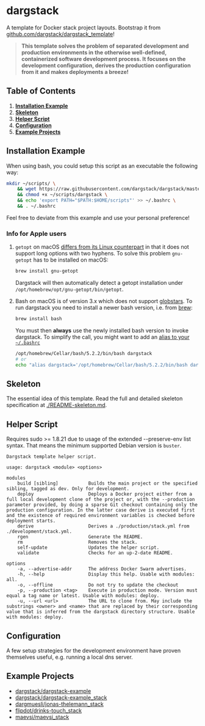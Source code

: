 # dargstack

A template for Docker stack project layouts.
Bootstrap it from [github.com/dargstack/dargstack_template](https://github.com/dargstack/dargstack_template)!

> **This template solves the problem of separated development and production environments in the otherwise well-defined, containerized software development process.
> It focuses on the development configuration, derives the production configuration from it and makes deployments a breeze!**


## Table of Contents

1. **[Installation Example](#installation-example)**
1. **[Skeleton](#skeleton)**
1. **[Helper Script](#helper-script)**
1. **[Configuration](#configuration)**
1. **[Example Projects](#example-projects)**


## Installation Example

When using bash, you could setup this script as an executable the following way:

```bash
mkdir ~/scripts/ \
    && wget https://raw.githubusercontent.com/dargstack/dargstack/master/src/dargstack -O ~/scripts/dargstack \
    && chmod +x ~/scripts/dargstack \
    && echo 'export PATH="$PATH:$HOME/scripts"' >> ~/.bashrc \
    && . ~/.bashrc
```

Feel free to deviate from this example and use your personal preference!

### Info for Apple users

1. `getopt` on macOS [differs from its Linux counterpart](https://en.wikipedia.org/wiki/Getopt#Extensions) in that it does not support long options with two hyphens.
To solve this problem `gnu-getopt` has to be installed on macOS:
    ```sh
    brew install gnu-getopt
    ```
    Dargstack will then automatically detect a getopt installation under `/opt/homebrew/opt/gnu-getopt/bin/getopt`.

2. Bash on macOS is of version 3.x which does not support [globstars](https://www.gnu.org/software/bash/manual/html_node/The-Shopt-Builtin.html).
To run dargstack you need to install a newer bash version, i.e. from [brew](https://brew.sh/):

    ```sh
    brew install bash
    ```

    You must then **always** use the newly installed bash version to invoke dargstack. To simplify the call, you might want to add an [alias to your `~/.bashrc`](https://wiki.ubuntuusers.de/alias/)

    ```sh
    /opt/homebrew/Cellar/bash/5.2.2/bin/bash dargstack
    # or
    echo "alias dargstack='/opt/homebrew/Cellar/bash/5.2.2/bin/bash dargstack'" >> ~/.bashrc
    ```


## Skeleton

The essential idea of this template.
Read the full and detailed skeleton specification at [./README-skeleton.md](./README-skeleton.md).


## Helper Script

Requires sudo >= 1.8.21 due to usage of the extended --preserve-env list syntax.
That means the minimum supported Debian version is `buster`.

```
Dargstack template helper script.

usage: dargstack <module> <options>

modules
    build [sibling]           Builds the main project or the specified sibling, tagged as dev. Only for development.
    deploy                    Deploys a Docker project either from a full local development clone of the project or, with the --production parameter provided, by doing a sparse Git checkout containing only the production configuration. In the latter case derive is executed first and the existence of required environment variables is checked before deployment starts.
    derive                    Derives a ./production/stack.yml from ./development/stack.yml.
    rgen                      Generate the README.
    rm                        Removes the stack.
    self-update               Updates the helper script.
    validate                  Checks for an up-2-date README.

options
    -a, --advertise-addr      The address Docker Swarm advertises.
    -h, --help                Display this help. Usable with modules: all.
    -o, --offline             Do not try to update the checkout
    -p, --production <tag>    Execute in production mode. Version must equal a tag name or latest. Usable with modules: deploy.
    -u, --url <url>           The URL to clone from. May include the substrings <owner> and <name> that are replaced by their corresponding value that is inferred from the dargstack directory structure. Usable with modules: deploy.
```


## Configuration

A few setup strategies for the development environment have proven themselves useful, e.g. running a local dns server.


## Example Projects

- [dargstack/dargstack-example](https://github.com/dargstack/dargstack-example/)
- [dargstack/dargstack-example_stack](https://github.com/dargstack/dargstack-example_stack/)
- [dargmuesli/jonas-thelemann_stack](https://github.com/dargmuesli/jonas-thelemann_stack/)
- [flipdot/drinks-touch_stack](https://github.com/flipdot/drinks-touch_stack/)
- [maevsi/maevsi_stack](https://github.com/maevsi/maevsi_stack/)

